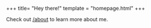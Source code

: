 +++
title= "Hey there!"
template = "homepage.html"
+++

Check out [/about](/about) to learn more about me.